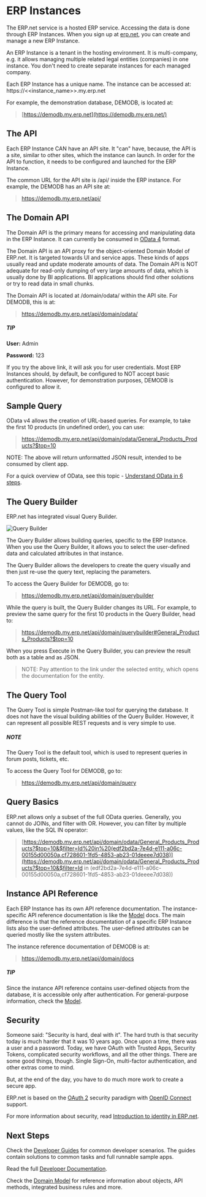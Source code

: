 # ERP Instances



The ERP.net service is a hosted ERP service. Accessing the data is done through ERP Instances. When you sign up at [erp.net](https://erp.net/), you can create and manage a new ERP Instance.

An ERP Instance is a tenant in the hosting environment. It is multi-company, e.g. it allows managing multiple related legal entities (companies) in one instance. You don't need to create separate instances for each managed company.

Each ERP Instance has a unique name. The instance can be accessed at: https://<<instance_name>>.my.erp.net

For example, the demonstration database, DEMODB, is located at:

> [https://demodb.my.erp.net](https://demodb.my.erp.net/)

## The API

Each ERP Instance CAN have an API site. It "can" have, because, the API is a site, similar to other sites, which the instance can launch. In order for the API to function, it needs to be configured and launched for the ERP Instance.

The common URL for the API site is /api/ inside the ERP instance. For example, the DEMODB has an API site at:

> https://demodb.my.erp.net/api/

## The Domain API

The Domain API is the primary means for accessing and manipulating data in the ERP Instance. It can currently be consumed in [OData 4](https://www.odata.org/) format.

The Domain API is an API proxy for the object-oriented Domain Model of ERP.net. It is targeted towards UI and service apps. These kinds of apps usually read and update moderate amounts of data. The Domain API is NOT adequate for read-only dumping of very large amounts of data, which is usually done by BI applications. BI applications should find other solutions or try to read data in small chunks.

The Domain API is located at /domain/odata/ within the API site. For DEMODB, this is at:

> https://demodb.my.erp.net/api/domain/odata/

##### TIP

**User:** Admin

**Password:** 123

If you try the above link, it will ask you for user credentials. Most ERP Instances should, by default, be configured to NOT accept basic authentication. However, for demonstration purposes, DEMODB is configured to allow it.

## Sample Query

OData v4 allows the creation of URL-based queries. For example, to take the first 10 products (in undefined order), you can use:

> https://demodb.my.erp.net/api/domain/odata/General_Products_Products?$top=10

NOTE: The above will return unformatted JSON result, intended to be consumed by client app.

For a quick overview of OData, see this topic - [Understand OData in 6 steps](https://www.odata.org/getting-started/understand-odata-in-6-steps/).

## The Query Builder

ERP.net has integrated visual Query Builder.

![Query Builder](https://docs.erp.net/dev/query-builder.png)

The Query Builder allows building queries, specific to the ERP Instance. When you use the Query Builder, it allows you to select the user-defined data and calculated attributes in that instance.

The Query Builder allows the developers to create the query visually and then just re-use the query text, replacing the parameters.

To access the Query Builder for DEMODB, go to:

> https://demodb.my.erp.net/api/domain/querybuilder

While the query is built, the Query Builder changes its URL. For example, to preview the same query for the first 10 products in the Query Builder, head to:

> https://demodb.my.erp.net/api/domain/querybuilder#General_Products_Products?$top=10

When you press Execute in the Query Builder, you can preview the result both as a table and as JSON.

> NOTE:
> Pay attention to the link under the selected entity, which opens the documentation for the entity.

## The Query Tool

The Query Tool is simple Postman-like tool for querying the database. It does not have the visual building abilities of the Query Builder. However, it can represent all possible REST requests and is very simple to use.

##### NOTE

The Query Tool is the default tool, which is used to represent queries in forum posts, tickets, etc.

To access the Query Tool for DEMODB, go to:

> https://demodb.my.erp.net/api/domain/query

## Query Basics

ERP.net allows only a subset of the full OData queries. Generally, you cannot do JOINs, and filter with OR. However, you can filter by multiple values, like the SQL IN operator:

> [https://demodb.my.erp.net/api/domain/odata/General_Products_Products?$top=10&$filter=Id%20in%20(edf2bd2a-7e4d-e111-a06c-00155d00050a,cf728601-1fd5-4853-ab23-01deeee7d038)](https://demodb.my.erp.net/api/domain/odata/General_Products_Products?$top=10&$filter=Id in (edf2bd2a-7e4d-e111-a06c-00155d00050a,cf728601-1fd5-4853-ab23-01deeee7d038))

## Instance API Reference

Each ERP Instance has its own API reference documentation. The instance-specific API reference documentation is like the [Model](https://docs.erp.net/model) docs. The main difference is that the reference documentation of a specific ERP Instance lists also the user-defined attributes. The user-defined attributes can be queried mostly like the system attributes.

The instance reference documentation of DEMODB is at:

> https://demodb.my.erp.net/api/domain/docs

##### TIP

Since the instance API reference contains user-defined objects from the database, it is accessible only after authentication. For general-purpose information, check the [Model](https://docs.erp.net/model).

## Security

Someone said: "Security is hard, deal with it". The hard truth is that security today is much harder that it was 10 years ago. Once upon a time, there was a user and a password. Today, we have OAuth with Trusted Apps, Security Tokens, complicated security workflows, and all the other things. There are some good things, though. Single Sign-On, multi-factor authentication, and other extras come to mind.

But, at the end of the day, you have to do much more work to create a secure app.

ERP.net is based on the [OAuth 2](https://oauth.net/2/) security paradigm with [OpenID Connect](https://openid.net/connect/) support.

For more information about security, read [Introduction to identity in ERP.net](https://docs.erp.net/dev/topics/identity/index.html).

## Next Steps

Check the [Developer Guides](https://docs.erp.net/dev/guides/index.html) for common developer scenarios. The guides contain solutions to common tasks and full runnable sample apps.

Read the full [Developer Documentation](https://docs.erp.net/dev/topics/index.html).

Check the [Domain Model](https://docs.erp.net/model) for reference information about objects, API methods, integrated business rules and more.
